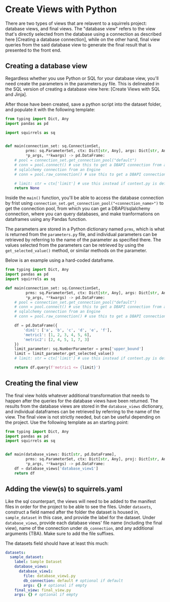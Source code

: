 # Create Views with Python

There are two types of views that are relavent to a squirrels project: database views, and final views. The "database view" refers to the view that's directly selected from the database using a connection as described here [Creating a database connection], while on the other hand, final view queries from the said database view to generate the final result that is presented to the front end.

## Creating a database view

Regardless whether you use Python or SQL for your database view, you'll need create the parameters in the parameters.py file. This is delineated in the SQL version of creating a database view here: [Create Views with SQL and Jinja]. 

After those have been created, save a python script into the dataset folder, and populate it with the following template: 

```python
from typing import Dict, Any
import pandas as pd

import squirrels as sq


def main(connection_set: sq.ConnectionSet, 
         prms: sq.ParameterSet, ctx: Dict[str, Any], args: Dict[str, Any], 
         *p_args, **kwargs) -> pd.DataFrame:
    # pool = connection_set.get_connection_pool("default")
    # conn = pool.connect() # use this to get a DBAPI connection from a Pool or 
    # sqlalchemy connection from an Engine
    # conn = pool.raw_connection() # use this to get a DBAPI connection from an Engine

    # limit: str = ctx['limit'] # use this instead if context.py is defined
    return None
```

Inside the `main()` function, you'll be able to access the database connection by frist using `connection_set.get_connection_pool("<connection_name>")` to get the connection pool, from which you can get a DBAPI/sqlalchemy connection, where you can query databases, and make tranformations on dataframes using any Pandas function. 

The parameters are stored in a Python dictionary named `prms`, which is what is returned from the `parameters.py` file, and individual parameters can be retrieved by referring to the name of the parameter as specified there. The values selected from the parameters can be retrieved by using the `get_selected_value()` method, or similar methods on the parameter. 

Below is an example using a hard-coded dataframe. 

```python
from typing import Dict, Any
import pandas as pd
import squirrels as sq

def main(connection_set: sq.ConnectionSet, 
         prms: sq.ParameterSet, ctx: Dict[str, Any], args: Dict[str, Any], 
         *p_args, **kwargs) -> pd.DataFrame:
    # pool = connection_set.get_connection_pool("default")
    # conn = pool.connect() # use this to get a DBAPI connection from a Pool or 
    # sqlalchemy connection from an Engine
    # conn = pool.raw_connection() # use this to get a DBAPI connection from an Engine

    df = pd.DataFrame({
        'dim1': ['a', 'b', 'c', 'd', 'e', 'f'], 
        'metric1': [1, 2, 3, 4, 5, 6], 
        'metric2': [2, 4, 5, 1, 7, 3]
    })
    limit_parameter: sq.NumberParameter = prms['upper_bound']
    limit = limit_parameter.get_selected_value() 
    # limit: str = ctx['limit'] # use this instead if context.py is defined

    return df.query(f'metric1 <= {limit}')
```

## Creating the final view
The final view holds whatever additional transformation that needs to happen after the queries for the database views have been returned. The results from the database views are stored in the `database_views` dictionary, and individual dataframes can be retrieved by referring to the name of the view. The final view is not strictly needed, but can be useful depending on the project.  Use the following template as an starting point:

```python
from typing import Dict, Any
import pandas as pd
import squirrels as sq


def main(database_views: Dict[str, pd.DataFrame], 
         prms: sq.ParameterSet, ctx: Dict[str, Any], proj: Dict[str, Any], 
         *p_args, **kwargs) -> pd.DataFrame:
    df = database_views['database_view1']
    return df
```



## Adding the view(s) to squirrels.yaml

Like the sql counterpart, the views will need to be added to the manifest files in order for the project to be able to see the files. Under `datasets`, construct a field named after the folder the dataset is housed in, `sample_dataset` in this case, and provide the label for the dataset. Under `database_views`, provide each database views' file name (including the final view), name of the connection under `db_connection`, and any additional arguments {TBA}. Make sure to add the file suffixes.

The datasets field should have at least this much:

```yaml
datasets:
  sample_dataset:
    label: Sample Dataset
    database_views:
      database_view1: 
        file: database_view1.py
        db_connection: default # optional if default
        args: {} # optional if empty
    final_view: final_view.py
    args: {} # optional if empty
```




